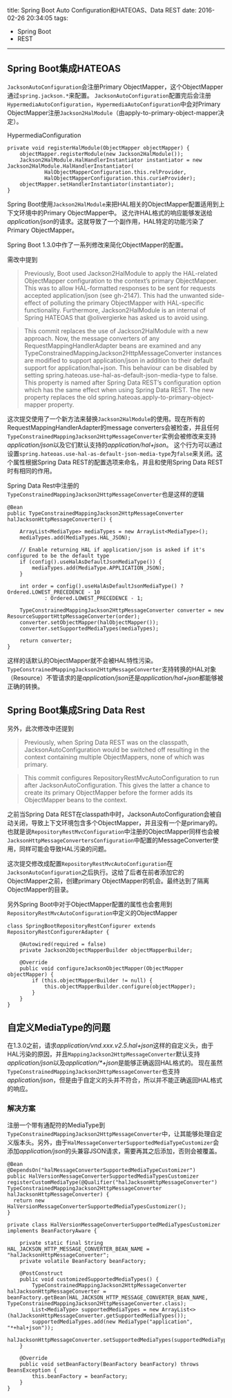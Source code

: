 title: Spring Boot Auto Configuration和HATEOAS、Data REST
date: 2016-02-26 20:34:05
tags:
- Spring Boot
- REST
---

## Spring Boot集成HATEOAS

`JacksonAutoConfiguration`会注册Primary ObjectMapper，这个ObjectMapper通过`spring.jackson.*`来配置。
`JacksonAutoConfiguration`配置完后会注册`HypermediaAutoConfiguration`，`HypermediaAutoConfiguration`中会对Primary ObjectMapper注册`Jackson2HalModule`（由apply-to-primary-object-mapper决定）。

<!--more-->

HypermediaConfiguration

```
private void registerHalModule(ObjectMapper objectMapper) {
	objectMapper.registerModule(new Jackson2HalModule());
	Jackson2HalModule.HalHandlerInstantiator instantiator = new Jackson2HalModule.HalHandlerInstantiator(
			HalObjectMapperConfiguration.this.relProvider,
			HalObjectMapperConfiguration.this.curieProvider);
	objectMapper.setHandlerInstantiator(instantiator);
}
```

Spring Boot使用`Jackson2HalModule`来把HAL相关的ObjectMapper配置适用到上下文环境中的Primary ObjectMapper中。 这允许HAL格式的响应能够发送给*application/json*的请求。这就导致了一个副作用，HAL特定的功能污染了Primary ObjectMapper。

Spring Boot 1.3.0中作了一系列修改来简化ObjectMapper的配置。

需改中提到

> Previously, Boot used Jackson2HalModule to apply the HAL-related
ObjectMapper configuration to the context’s primary ObjectMapper. This
was to allow HAL-formatted responses to be sent for requests accepted
application/json (see gh-2147). This had the unwanted side-effect of
polluting the primary ObjectMapper with HAL-specific functionality.
Furthermore, Jackson2HalModule is an internal of Spring HATEOAS that
@olivergierke has asked us to avoid using.

> This commit replaces the use of Jackson2HalModule with a new approach.
Now, the message converters of any RequestMappingHandlerAdapter beans
are examined and any TypeConstrainedMappingJackson2HttpMessageConverter
instances are modified to support application/json in addition to their
default support for application/hal+json. This behaviour can be disabled
by setting spring.hateoas.use-hal-as-default-json-media-type to false.
This property is named after Spring Data REST’s configuration option
which has the same effect when using Spring Data REST. The new property
replaces the old spring.hateoas.apply-to-primary-object-mapper property.


这次提交使用了一个新方法来替换`Jackson2HalModule`的使用。现在所有的RequestMappingHandlerAdapter的message converters会被检查，并且任何`TypeConstrainedMappingJackson2HttpMessageConverter`实例会被修改来支持*application/json*以及它们默认支持的*application/hal+json*。 这个行为可以通过设置`spring.hateoas.use-hal-as-default-json-media-type`为`false`来关闭。这个属性根据Spring Data REST的配置选项来命名，并且和使用Spring Data REST时有相同的作用。

Spring Data Rest中注册的`TypeConstrainedMappingJackson2HttpMessageConverter`也是这样的逻辑

```
@Bean
public TypeConstrainedMappingJackson2HttpMessageConverter halJacksonHttpMessageConverter() {

	ArrayList<MediaType> mediaTypes = new ArrayList<MediaType>();
	mediaTypes.add(MediaTypes.HAL_JSON);

	// Enable returning HAL if application/json is asked if it's configured to be the default type
	if (config().useHalAsDefaultJsonMediaType()) {
		mediaTypes.add(MediaType.APPLICATION_JSON);
	}

	int order = config().useHalAsDefaultJsonMediaType() ? Ordered.LOWEST_PRECEDENCE - 10
			: Ordered.LOWEST_PRECEDENCE - 1;

	TypeConstrainedMappingJackson2HttpMessageConverter converter = new ResourceSupportHttpMessageConverter(order);
	converter.setObjectMapper(halObjectMapper());
	converter.setSupportedMediaTypes(mediaTypes);

	return converter;
}
```

这样的话默认的ObjectMapper就不会被HAL特性污染。`TypeConstrainedMappingJackson2HttpMessageConverter`支持转换的HAL对象（Resource）不管请求的是*application/json*还是*application/hal+json*都能够被正确的转换。

## Spring Boot集成Sring Data Rest

另外，此次修改中还提到

> Previously, when Spring Data REST was on the classpath,
JacksonAutoConfiguration would be switched off resulting in the context
containing multiple ObjectMappers, none of which was primary.

> This commit configures RepositoryRestMvcAutoConfiguration to run after
JacksonAutoConfiguration. This gives the latter a chance to create its
primary ObjectMapper before the former adds its ObjectMapper beans to
the context.

之前当Spring Data REST在classpath中时，JacksonAutoConfiguration会被自动关闭，导致上下文环境包含多个ObjectMapper，并且没有一个是primary的。也就是说`RepositoryRestMvcConfiguration`中注册的ObjectMapper同样也会被`JacksonHttpMessageConvertersConfiguration`中配置的MessageConverter使用，同样可能会导致HAL污染的问题。

这次提交修改成配置`RepositoryRestMvcAutoConfiguration`在`JacksonAutoConfiguration`之后执行。这给了后者在前者添加它的ObjectMapper之前，创建primary ObjectMapper的机会。最终达到了隔离ObjectMapper的目录。

另外Spring Boot中对于ObjectMapper配置的属性也会套用到`RepositoryRestMvcAutoConfiguration`中定义的ObjectMapper

```
class SpringBootRepositoryRestConfigurer extends RepositoryRestConfigurerAdapter {

	@Autowired(required = false)
	private Jackson2ObjectMapperBuilder objectMapperBuilder;

	@Override
	public void configureJacksonObjectMapper(ObjectMapper objectMapper) {
		if (this.objectMapperBuilder != null) {
			this.objectMapperBuilder.configure(objectMapper);
		}
	}
}
```

## 自定义MediaType的问题

在1.3.0之前，请求*application/vnd.xxx.v2.5.hal+json*这样的自定义头，由于HAL污染的原因，并且`MappingJackson2HttpMessageConverter`默认支持*application/json*以及*application/\*+json*是能够正确返回HAL格式的。 现在虽然`TypeConstrainedMappingJackson2HttpMessageConverter`也支持*application/json*，但是由于自定义的头并不符合，所以并不能正确返回HAL格式的响应。


### 解决方案

注册一个带有通配符的MediaType到`TypeConstrainedMappingJackson2HttpMessageConverter`中，让其能够处理自定义版本头。另外，由于`HalMessageConverterSupportedMediaTypeCustomizer`会添加*application/json*的头兼容JSON请求，需要再其之后添加，否则会被覆盖。

```
@Bean
@DependsOn("halMessageConverterSupportedMediaTypeCustomizer")
public HalVersionMessageConverterSupportedMediaTypesCustomizer registerCustomMediaType(@Qualifier("halJacksonHttpMessageConverter") TypeConstrainedMappingJackson2HttpMessageConverter halJacksonHttpMessageConverter) {
  return new HalVersionMessageConverterSupportedMediaTypesCustomizer();
}

private class HalVersionMessageConverterSupportedMediaTypesCustomizer implements BeanFactoryAware {

    private static final String HAL_JACKSON_HTTP_MESSAGE_CONVERTER_BEAN_NAME = "halJacksonHttpMessageConverter";
    private volatile BeanFactory beanFactory;

    @PostConstruct
    public void customizedSupportedMediaTypes() {
        TypeConstrainedMappingJackson2HttpMessageConverter halJacksonHttpMessageConverter = beanFactory.getBean(HAL_JACKSON_HTTP_MESSAGE_CONVERTER_BEAN_NAME, TypeConstrainedMappingJackson2HttpMessageConverter.class);
        List<MediaType> supportedMediaTypes = new ArrayList<>(halJacksonHttpMessageConverter.getSupportedMediaTypes());
        supportedMediaTypes.add(new MediaType("application", "*+hal+json"));
        halJacksonHttpMessageConverter.setSupportedMediaTypes(supportedMediaTypes);
    }

    @Override
    public void setBeanFactory(BeanFactory beanFactory) throws BeansException {
        this.beanFactory = beanFactory;
    }
}
 ```
